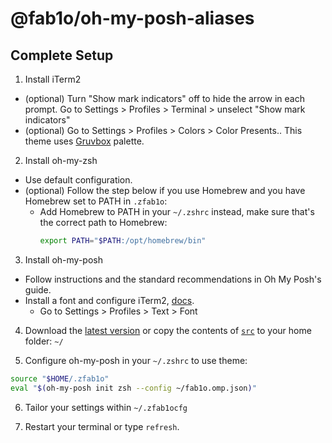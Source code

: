 # @fab1o/oh-my-posh-aliases

## Complete Setup

1. Install iTerm2

- (optional) Turn "Show mark indicators" off to hide the arrow in each prompt. Go to Settings > Profiles > Terminal > unselect "Show mark indicators"
- (optional) Go to Settings > Profiles > Colors > Color Presents.. This theme uses [Gruvbox](https://github.com/herrbischoff/iterm2-gruvbox) palette.

2. Install oh-my-zsh

- Use default configuration.
- (optional) Follow the step below if you use Homebrew and you have Homebrew set to PATH in `.zfab1o`:
  - Add Homebrew to PATH in your `~/.zshrc` instead, make sure that's the correct path to Homebrew:
    ```sh
    export PATH="$PATH:/opt/homebrew/bin"
    ```

3. Install oh-my-posh

- Follow instructions and the standard recommendations in Oh My Posh's guide.
- Install a font and configure iTerm2, [docs](https://iterm2.com/documentation-fonts.html).
  - Go to Settings > Profiles > Text > Font

4. Download the [latest version](https://github.com/fab1o/oh-my-posh-aliases/releases) or copy the contents of [`src`](src/) to your home folder: `~/`

5. Configure oh-my-posh in your `~/.zshrc` to use theme:
```sh
source "$HOME/.zfab1o"
eval "$(oh-my-posh init zsh --config ~/fab1o.omp.json)"
```

6. Tailor your settings within `~/.zfab1ocfg`

7. Restart your terminal or type `refresh`.